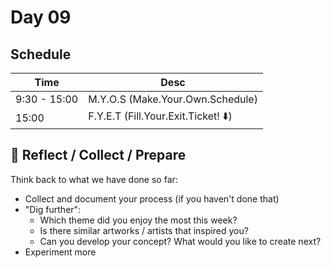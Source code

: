 
# Day 09


## Schedule

|Time               |Desc                                           |
|---                |---                                            |
|9:30 - 15:00       | M.Y.O.S (Make.Your.Own.Schedule)              |
|15:00              | F.Y.E.T (Fill.Your.Exit.Ticket! :arrow_down:) |


## :thinking: Reflect / Collect / Prepare

Think back to what we have done so far:
* Collect and document your process (if you haven't done that)
* "Dig further":
    * Which theme did you enjoy the most this week?
    * Is there similar artworks / artists that inspired you?
    * Can you develop your concept? What would you like to create next?
* Experiment more